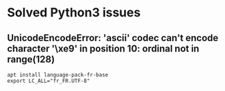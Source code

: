 # Solved Python3 issues

## UnicodeEncodeError: 'ascii' codec can't encode character '\xe9' in position 10: ordinal not in range(128)
`apt install language-pack-fr-base`  
`export LC_ALL="fr_FR.UTF-8"`
